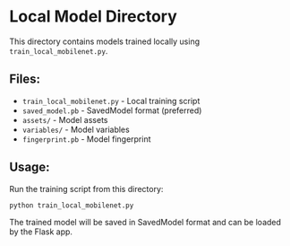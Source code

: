 # Local Model Directory

This directory contains models trained locally using `train_local_mobilenet.py`.

## Files:
- `train_local_mobilenet.py` - Local training script
- `saved_model.pb` - SavedModel format (preferred)
- `assets/` - Model assets
- `variables/` - Model variables
- `fingerprint.pb` - Model fingerprint

## Usage:
Run the training script from this directory:
```bash
python train_local_mobilenet.py
```

The trained model will be saved in SavedModel format and can be loaded by the Flask app.
